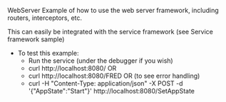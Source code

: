 
WebServer Example of how to use the web server framework, including routers, interceptors, etc.

This can easily be integrated with the service framework (see Service framework sample)

 *  To test this example:
    * Run the service (under the debugger if you wish)
    * curl  http://localhost:8080/ OR
    * curl  http://localhost:8080/FRED OR      (to see error handling)
    * curl -H "Content-Type: application/json" -X POST -d '{"AppState":"Start"}' http://localhost:8080/SetAppState

